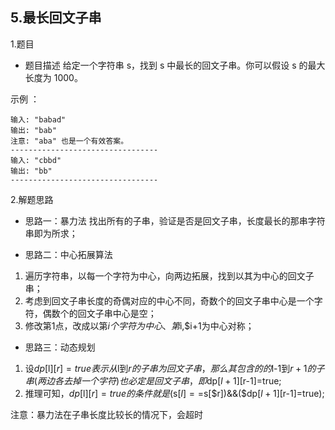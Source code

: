 5.最长回文子串
---
1.题目
- 题目描述
给定一个字符串 s，找到 s 中最长的回文子串。你可以假设 s 的最大长度为 1000。

示例 ：
```
输入: "babad"
输出: "bab"
注意: "aba" 也是一个有效答案。
---------------------------------
输入: "cbbd"
输出: "bb"
---------------------------------
```

2.解题思路
- 思路一：暴力法
找出所有的子串，验证是否是回文子串，长度最长的那串字符串即为所求；

- 思路二：中心拓展算法
1. 遍历字符串，以每一个字符为中心，向两边拓展，找到以其为中心的回文子串；
2. 考虑到回文子串长度的奇偶对应的中心不同，奇数个的回文子串中心是一个字符，偶数个的回文子串中心是空；
3. 修改第1点，改成以第$i个字符为中心、第$i,$i+1为中心对称；

- 思路三：动态规划
1. 设$dp[$l][$r]=true表示从$l到$r的子串为回文子串，那么其包含的的$l-1到$r+1的子串(两边各去掉一个字符)也必定是回文子串，即$dp[$l+1][$r-1]=true;
2. 推理可知，$dp[$l][$r]=true的条件就是($s[$l]==$s[$r])&&($dp[$l+1][$r-1]=true);

注意：暴力法在子串长度比较长的情况下，会超时